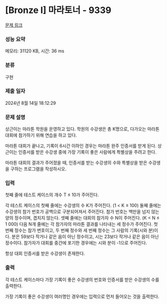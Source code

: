# [Bronze I] 마라토너 - 9339 

[문제 링크](https://www.acmicpc.net/problem/9339) 

### 성능 요약

메모리: 31120 KB, 시간: 36 ms

### 분류

구현

### 제출 일자

2024년 8월 14일 18:12:29

### 문제 설명

<p>상근이는 마라톤 학원을 운영하고 있다. 학원의 수강생은 총 K명으로, 다가오는 마라톤 대회에 참가하기 위해 연습을 하고 있다.</p>

<p>마라톤 대회가 끝나고, 기록이 6시간 이하인 경우는 마라톤 완주 인증서를 받게 된다. 상근이는 인증서를 받은 수강생 중에 가장 기록이 좋은 사람에게 특별상을 주려고 한다.</p>

<p>마라톤 대회의 결과가 주어졌을 때, 인증서를 받는 수강생의 수와 특별상을 받은 수강생을 구하는 프로그램을 작성하시오.</p>

### 입력 

 <p>첫째 줄에 테스트 케이스의 개수 T ≤ 10가 주어진다.</p>

<p>각 테스트 케이스의 첫째 줄에는 수강생의 수 K가 주어진다. (1 < K ≤ 100) 둘째 줄에는 수강생의 참가 번호가 공백으로 구분되어져서 주어진다. 참가 번호는 백만을 넘지 않는 양의 정수이며, 겹치지 않는다. 셋째 줄에는 대회의 참가자 수 N이 주어진다. (K < N ≤ 1 000) 다음 N개 줄에는 각 참가자의 마라톤 결과를 나타내는 세 정수가 주어진다. 첫 번째 정수는 참가 번호이고, 두 번째 정수와 세 번째 정수는 그 사람의 기록(시와 분)이다. 분은 59보다 작거나 같은 음이 아닌 정수이고, 시는 23보다 작거나 같은 음이 아닌 정수이다. 참가자가 대회를 중간에 포기한 경우에는 시와 분이 -1으로 주어진다.</p>

<p>항상 대회 인증서를 받은 수강생이 존재한다.</p>

### 출력 

 <p>각 테스트 케이스마다 가장 기록이 좋은 수강생의 번호와 인증서를 받은 수강생의 수를 출력한다.</p>

<p>가장 기록이 좋은 수강생이 여러명인 경우에는 입력으로 먼저 들어오는 것을 출력한다.</p>

